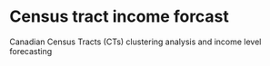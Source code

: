# Census tract income forcast
Canadian Census Tracts (CTs) clustering analysis and income level forecasting
